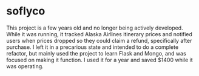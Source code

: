 # soflyco

This project is a few years old and no longer being actively developed. While it was running, it tracked Alaska Airlines itinerary prices and notified users when prices dropped so they could claim a refund, specifically after purchase. I left it in a precarious state and intended to do a complete refactor, but mainly used the project to learn Flask and Mongo, and was focused on making it function. I used it for a year and saved $1400 while it was operating.
